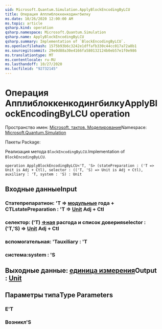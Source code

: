 ```yaml
---
uid: Microsoft.Quantum.Simulation.ApplyBlockEncodingByLCU
title: Операция Апплиблоккенкодингбилку
ms.date: 10/26/2020 12:00:00 AM
ms.topic: article
qsharp.kind: operation
qsharp.namespace: Microsoft.Quantum.Simulation
qsharp.name: ApplyBlockEncodingByLCU
qsharp.summary: Implementation of `BlockEncodingByLCU`.
ms.openlocfilehash: 1575b93b6c3242e1dffafb330c44cc017a72a8b1
ms.sourcegitcommit: 29e0d88a30e4166fa580132124b0eb57e1f0e986
ms.translationtype: MT
ms.contentlocale: ru-RU
ms.lasthandoff: 10/27/2020
ms.locfileid: "92732145"
---
```

# <a name="applyblockencodingbylcu-operation"></a><span data-ttu-id="65c59-102">Операция Апплиблоккенкодингбилку</span><span class="sxs-lookup"><span data-stu-id="65c59-102">ApplyBlockEncodingByLCU operation</span></span>

<span data-ttu-id="65c59-103">Пространство имен: [Microsoft. тактов. Моделирование](xref:Microsoft.Quantum.Simulation)</span><span class="sxs-lookup"><span data-stu-id="65c59-103">Namespace: [Microsoft.Quantum.Simulation](xref:Microsoft.Quantum.Simulation)</span></span>

<span data-ttu-id="65c59-104">Пакеты [](https://nuget.org/packages/)</span><span class="sxs-lookup"><span data-stu-id="65c59-104">Package: [](https://nuget.org/packages/)</span></span>


<span data-ttu-id="65c59-105">Реализация метода `BlockEncodingByLCU`.</span><span class="sxs-lookup"><span data-stu-id="65c59-105">Implementation of `BlockEncodingByLCU`.</span></span>

```qsharp
operation ApplyBlockEncodingByLCU<'T, 'S> (statePreparation : ('T => Unit is Adj + Ctl), selector : (('T, 'S) => Unit is Adj + Ctl), auxiliary : 'T, system : 'S) : Unit
```


## <a name="input"></a><span data-ttu-id="65c59-106">Входные данные</span><span class="sxs-lookup"><span data-stu-id="65c59-106">Input</span></span>

### <a name="statepreparation--t--unit-adj--ctl"></a><span data-ttu-id="65c59-107">Статепрепаратион: 'T => [модульные](xref:microsoft.quantum.lang-ref.unit) года + CTL</span><span class="sxs-lookup"><span data-stu-id="65c59-107">statePreparation : 'T => [Unit](xref:microsoft.quantum.lang-ref.unit) Adj + Ctl</span></span>




### <a name="selector--ts--unit-adj--ctl"></a><span data-ttu-id="65c59-108">селектор: ('T) [=>ная](xref:microsoft.quantum.lang-ref.unit) расгода и список доверия</span><span class="sxs-lookup"><span data-stu-id="65c59-108">selector : ('T,'S) => [Unit](xref:microsoft.quantum.lang-ref.unit) Adj + Ctl</span></span>




### <a name="auxiliary--t"></a><span data-ttu-id="65c59-109">вспомогательная: 'T</span><span class="sxs-lookup"><span data-stu-id="65c59-109">auxiliary : 'T</span></span>




### <a name="system--s"></a><span data-ttu-id="65c59-110">система:</span><span class="sxs-lookup"><span data-stu-id="65c59-110">system : 'S</span></span>





## <a name="output--unit"></a><span data-ttu-id="65c59-111">Выходные данные: [единица измерения](xref:microsoft.quantum.lang-ref.unit)</span><span class="sxs-lookup"><span data-stu-id="65c59-111">Output : [Unit](xref:microsoft.quantum.lang-ref.unit)</span></span>



## <a name="type-parameters"></a><span data-ttu-id="65c59-112">Параметры типа</span><span class="sxs-lookup"><span data-stu-id="65c59-112">Type Parameters</span></span>

### <a name="t"></a><span data-ttu-id="65c59-113">Е</span><span class="sxs-lookup"><span data-stu-id="65c59-113">'T</span></span>


### <a name="s"></a><span data-ttu-id="65c59-114">Возникл</span><span class="sxs-lookup"><span data-stu-id="65c59-114">'S</span></span>

